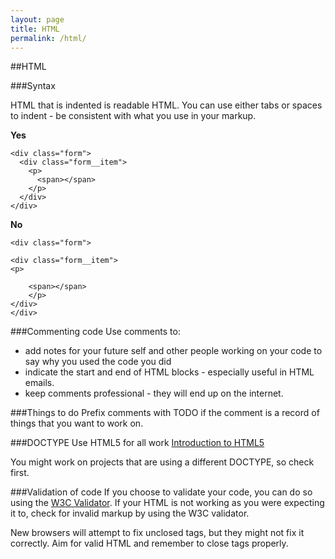 ```yaml
---
layout: page
title: HTML
permalink: /html/
---
```


##HTML

###Syntax

HTML that is indented is readable HTML. You can use either tabs or spaces to indent - be consistent with what you use in your markup.

**Yes**

    <div class="form">
      <div class="form__item">
        <p>
          <span></span>
        </p>
      </div>
    </div>

**No**

    <div class="form">
    
    <div class="form__item">
    <p>
    
        <span></span>
        </p>
    </div>
    </div>

###Commenting code
Use comments to:
- add notes for your future self and other people working on your code to say why you used the code you did
- indicate the start and end of HTML blocks - especially useful in HTML emails.
- keep comments professional - they will end up on the internet.

###Things to do
Prefix comments with TODO if the comment is a record of things that you want to work on.

###DOCTYPE
Use HTML5 for all work 
[Introduction to HTML5](https://developer.mozilla.org/en-US/docs/Web/Guide/HTML/HTML5/Introduction_to_HTML5)

You might work on projects that are using a different DOCTYPE, so check first.

###Validation of code
If you choose to validate your code, you can do so using the [W3C Validator](http://validator.w3.org/).
If your HTML is not working as you were expecting it to, check for invalid markup by using the W3C validator.

New browsers will attempt to fix unclosed tags, but they might not fix it correctly. Aim for valid HTML and remember to close tags properly.
